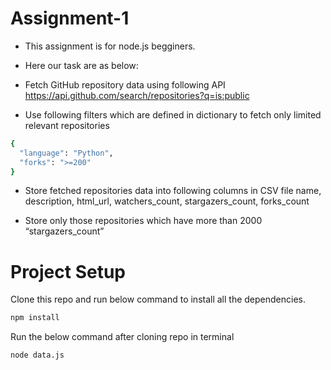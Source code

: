 # Assignment-1

- This assignment is for node.js begginers.
- Here our task are as below:

- Fetch GitHub repository data using following API
https://api.github.com/search/repositories?q=is:public

- Use following filters which are defined in dictionary to fetch only limited relevant repositories
```bash
{
  "language": "Python",
  "forks": ">=200"
}
```

- Store fetched repositories data into following columns in CSV file
name, description, html_url, watchers_count, stargazers_count, forks_count

- Store only those repositories which have more than 2000 “stargazers_count”

# Project Setup

Clone this repo and run below command to install all the dependencies.

```bash 
npm install
```

Run the below command after cloning repo in terminal

 ```bash
 node data.js
 ```
